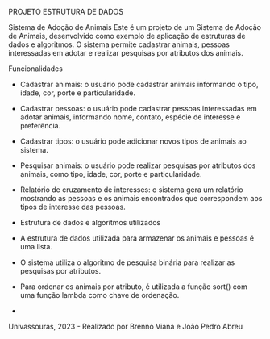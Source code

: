 PROJETO ESTRUTURA DE DADOS

Sistema de Adoção de Animais
Este é um projeto de um Sistema de Adoção de Animais, desenvolvido como exemplo de aplicação de estruturas de dados e algoritmos. O sistema permite cadastrar animais, pessoas interessadas em adotar e realizar pesquisas por atributos dos animais.

Funcionalidades

- Cadastrar animais: o usuário pode cadastrar animais informando o tipo, idade, cor, porte e particularidade.

- Cadastrar pessoas: o usuário pode cadastrar pessoas interessadas em adotar animais, informando nome, contato, espécie de interesse e preferência.

- Cadastrar tipos: o usuário pode adicionar novos tipos de animais ao sistema.

- Pesquisar animais: o usuário pode realizar pesquisas por atributos dos animais, como tipo, idade, cor, porte e particularidade.

- Relatório de cruzamento de interesses: o sistema gera um relatório mostrando as pessoas e os animais encontrados que correspondem aos tipos de interesse das pessoas.

- Estrutura de dados e algoritmos utilizados

- A estrutura de dados utilizada para armazenar os animais e pessoas é uma lista.

- O sistema utiliza o algoritmo de pesquisa binária para realizar as pesquisas por atributos.

- Para ordenar os animais por atributo, é utilizada a função sort() com uma função lambda como chave de ordenação.





-
Univassouras, 2023 - Realizado por Brenno Viana e João Pedro Abreu

